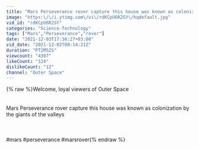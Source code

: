 ```yaml
---
title: "Mars Perseverance rover capture this house was known as colonization by the giants of the valleys"
image: "https:\/\/i.ytimg.com\/vi\/rdKCpU6R2SY\/hqdefault.jpg"
vid_id: "rdKCpU6R2SY"
categories: "Science-Technology"
tags: ["Mars","Perseverance","rover"]
date: "2021-12-03T17:36:27+03:00"
vid_date: "2021-12-02T00:14:21Z"
duration: "PT2M52S"
viewcount: "4307"
likeCount: "124"
dislikeCount: "12"
channel: "Outer Space"
---
```

{% raw %}Welcome, loyal viewers of Outer Space<br /><br /><br />Mars Perseverance rover capture this house was known as colonization by the giants of the valleys<br /><br /><br /><br />#mars #perseverance #marsrover{% endraw %}
